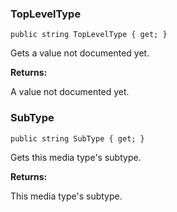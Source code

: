 ### TopLevelType

    public string TopLevelType { get; }

Gets a value not documented yet.

<b>Returns:</b>

A value not documented yet.

### SubType

    public string SubType { get; }

Gets this media type's subtype.

<b>Returns:</b>

This media type's subtype.
